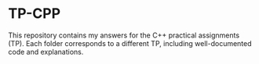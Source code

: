# TP-CPP
This repository contains my answers for the C++ practical assignments (TP). Each folder corresponds to a different TP, including well-documented code and explanations.
